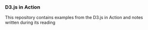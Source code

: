 ### D3.js in Action

This repository contains examples from the D3.js in Action and notes written during its reading